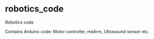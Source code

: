 # robotics_code
Robotics code

Contains Arduino code: Motor controller, meArm, Ultrasound sensor etc.
